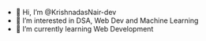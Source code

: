 - 👋 Hi, I’m @KrishnadasNair-dev
- 👀 I’m interested in  DSA, Web Dev and Machine Learning
- 🌱 I’m currently learning Web Development


<!---
KrishnadasNair-dev/KrishnadasNair-dev is a ✨ special ✨ repository because its `README.md` (this file) appears on your GitHub profile.
You can click the Preview link to take a look at your changes.
--->
